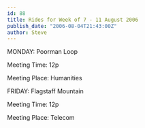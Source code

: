 ```yaml
---
id: 88
title: Rides for Week of 7 - 11 August 2006
publish_date: "2006-08-04T21:43:00Z"
author: Steve
---
```

MONDAY: Poorman Loop

Meeting Time: 12p

Meeting Place: Humanities

FRIDAY: Flagstaff Mountain

Meeting Time: 12p

Meeting Place: Telecom
